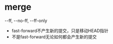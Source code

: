 # merge









--ff, --no-ff, --ff-only

- fast-forward不产生新的提交，只是移动HEAD指针
- 不是fast-forward无论如何都会产生新的提交
